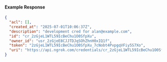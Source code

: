 <!-- Code generated for API Clients. DO NOT EDIT. -->

#### Example Response

```json
{
  "acl": [],
  "created_at": "2025-07-01T10:06:37Z",
  "description": "development cred for alan@example.com",
  "id": "cr_2zGjeL1WTL59IcBeChu1O0SfpXu",
  "owner_id": "usr_2zGjeE8CJJTDJqSOhZhnH0xIQ1f",
  "token": "2zGjeL1WTL59IcBeChu1O0SfpXu_7cNobt4PvpgqVFiy5S7Xo",
  "uri": "https://api.ngrok.com/credentials/cr_2zGjeL1WTL59IcBeChu1O0SfpXu"
}
```
